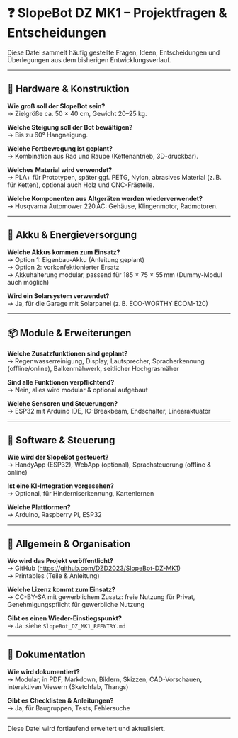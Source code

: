 
# ❓ SlopeBot DZ MK1 – Projektfragen & Entscheidungen

Diese Datei sammelt häufig gestellte Fragen, Ideen, Entscheidungen und Überlegungen aus dem bisherigen Entwicklungsverlauf.

---

## 🔧 Hardware & Konstruktion

**Wie groß soll der SlopeBot sein?**  
→ Zielgröße ca. 50 × 40 cm, Gewicht 20–25 kg.

**Welche Steigung soll der Bot bewältigen?**  
→ Bis zu 60° Hangneigung.

**Welche Fortbewegung ist geplant?**  
→ Kombination aus Rad und Raupe (Kettenantrieb, 3D-druckbar).

**Welches Material wird verwendet?**  
→ PLA+ für Prototypen, später ggf. PETG, Nylon, abrasives Material (z. B. für Ketten), optional auch Holz und CNC-Frästeile.

**Welche Komponenten aus Altgeräten werden wiederverwendet?**  
→ Husqvarna Automower 220 AC: Gehäuse, Klingenmotor, Radmotoren.

---

## 🔋 Akku & Energieversorgung

**Welche Akkus kommen zum Einsatz?**  
→ Option 1: Eigenbau-Akku (Anleitung geplant)  
→ Option 2: vorkonfektionierter Ersatz  
→ Akkuhalterung modular, passend für 185 × 75 × 55 mm (Dummy-Modul auch möglich)

**Wird ein Solarsystem verwendet?**  
→ Ja, für die Garage mit Solarpanel (z. B. ECO-WORTHY ECOM-120)

---

## 📦 Module & Erweiterungen

**Welche Zusatzfunktionen sind geplant?**  
→ Regenwasserreinigung, Display, Lautsprecher, Spracherkennung (offline/online), Balkenmähwerk, seitlicher Hochgrasmäher

**Sind alle Funktionen verpflichtend?**  
→ Nein, alles wird modular & optional aufgebaut

**Welche Sensoren und Steuerungen?**  
→ ESP32 mit Arduino IDE, IC-Breakbeam, Endschalter, Linearaktuator

---

## 📱 Software & Steuerung

**Wie wird der SlopeBot gesteuert?**  
→ HandyApp (ESP32), WebApp (optional), Sprachsteuerung (offline & online)

**Ist eine KI-Integration vorgesehen?**  
→ Optional, für Hinderniserkennung, Kartenlernen

**Welche Plattformen?**  
→ Arduino, Raspberry Pi, ESP32

---

## 📁 Allgemein & Organisation

**Wo wird das Projekt veröffentlicht?**  
→ GitHub (https://github.com/DZD2023/SlopeBot-DZ-MK1)  
→ Printables (Teile & Anleitung)

**Welche Lizenz kommt zum Einsatz?**  
→ CC-BY-SA mit gewerblichem Zusatz: freie Nutzung für Privat, Genehmigungspflicht für gewerbliche Nutzung

**Gibt es einen Wieder-Einstiegspunkt?**  
→ Ja: siehe `SlopeBot_DZ_MK1_REENTRY.md`

---

## 🧩 Dokumentation

**Wie wird dokumentiert?**  
→ Modular, in PDF, Markdown, Bildern, Skizzen, CAD-Vorschauen, interaktiven Viewern (Sketchfab, Thangs)

**Gibt es Checklisten & Anleitungen?**  
→ Ja, für Baugruppen, Tests, Fehlersuche

---

Diese Datei wird fortlaufend erweitert und aktualisiert.
